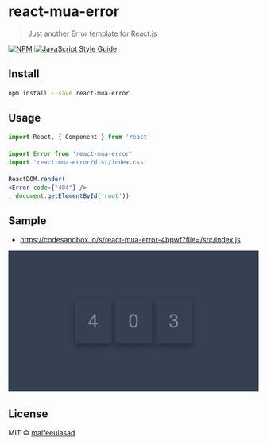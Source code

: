 # react-mua-error

> Just another Error template for React.js

[![NPM](https://img.shields.io/npm/v/react-mua-error.svg)](https://www.npmjs.com/package/react-mua-error) [![JavaScript Style Guide](https://img.shields.io/badge/code_style-standard-brightgreen.svg)](https://standardjs.com)

## Install

```bash
npm install --save react-mua-error
```

## Usage

```jsx
import React, { Component } from 'react'

import Error from 'react-mua-error'
import 'react-mua-error/dist/index.css'

ReactDOM.render(
<Error code={"404"} />
, document.getElementById('root'))
```

## Sample 
 - https://codesandbox.io/s/react-mua-error-4bpwf?file=/src/index.js

![react-mua-error](https://github.com/maifeeulasad/react-mua-error/blob/gh-pages/react_mua_error.png)

## License

MIT © [maifeeulasad](https://github.com/maifeeulasad)
